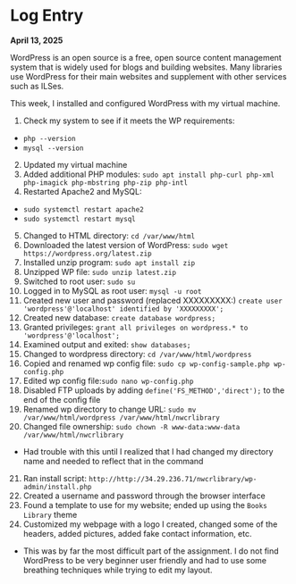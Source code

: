 # Log Entry

**April 13, 2025**

WordPress is an open source is a free, open source content management system that is widely used for blogs and building websites. Many libraries use WordPress for their main websites and supplement with other services such as ILSes. 

This week, I installed and configured WordPress with my virtual machine. 

1. Check my system to see if it meets the WP requirements:
  * `php --version`
  * `mysql --version`
2. Updated my virtual machine
3. Added additional PHP modules: `sudo apt install php-curl php-xml php-imagick php-mbstring php-zip php-intl`
4. Restarted Apache2 and MySQL:
  * `sudo systemctl restart apache2`
  * `sudo systemctl restart mysql`
5. Changed to HTML directory: `cd /var/www/html`
6. Downloaded the latest version of WordPress: `sudo wget https://wordpress.org/latest.zip`
7. Installed unzip program: `sudo apt install zip`
8. Unzipped WP file: `sudo unzip latest.zip`
9. Switched to root user: `sudo su`
10. Logged in to MySQL as root user: `mysql -u root`
11. Created new user and password (replaced XXXXXXXXX:) `create user 'wordpress'@'localhost' identified by 'XXXXXXXXX';` 
12. Created new database: `create database wordpress;`
13. Granted privileges: `grant all privileges on wordpress.* to 'wordpress'@'localhost';`
14. Examined output and exited: `show databases;`
15. Changed to wordpress directory: `cd /var/www/html/wordpress`
16. Copied and renamed wp config file: `sudo cp wp-config-sample.php wp-config.php`
17. Edited wp config file:`sudo nano wp-config.php`
18. Disabled FTP uploads by adding `define('FS_METHOD','direct');` to the end of the config file
19. Renamed wp directory to change URL: `sudo mv /var/www/html/wordpress /var/www/html/nwcrlibrary`
20. Changed file ownership: `sudo chown -R www-data:www-data /var/www/html/nwcrlibrary`
  * Had trouble with this until I realized that I had changed my directory name and needed to reflect that in the command
21. Ran install script: `http://http://34.29.236.71/nwcrlibrary/wp-admin/install.php`
22. Created a username and password through the browser interface
23. Found a template to use for my website; ended up using the `Books Library` theme
24. Customized my webpage with a logo I created, changed some of the headers, added pictures, added fake contact information, etc.
  * This was by far the most difficult part of the assignment. I do not find WordPress to be very beginner user friendly and had to use some breathing techniques while trying to edit my layout. 
